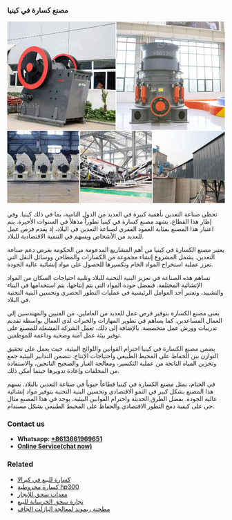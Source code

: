 <h3>مصنع كسارة في كينيا</h3><img src='1701853836.jpg' alt=''><p>تحظى صناعة التعدين بأهمية كبيرة في العديد من الدول النامية، بما في ذلك كينيا. وفي إطار هذا القطاع، يشهد مصنع كسارة في كينيا تطوراً مذهلاً في السنوات الأخيرة. يتم اعتبار هذا المصنع بمثابة العمود الفقري لصناعة التعدين في البلاد، إذ يقدم فرص عمل للعديد من الأشخاص ويسهم في التنمية الاقتصادية للبلاد.</p><p>يعتبر مصنع الكسارة في كينيا من أهم المشاريع المدعومة من الحكومة بغرض دعم صناعة التعدين. يشمل المشروع إنشاء مجموعة من الكسارات والمطاحن ووسائل النقل التي تعزز عملية استخراج المواد الخام وتكسيرها للحصول على مواد إنشائية عالية الجودة.</p><p>تساهم هذه الصناعة في تعزيز البنية التحتية للبلاد وتلبية احتياجات السكان من المواد الإنشائية المختلفة. فبفضل جودة المواد التي يتم إنتاجها، يتم استخدامها في البناء والتشييد، وتعتبر أحد العوامل الرئيسية في عمليات التطور الحضري وتحسين البنية التحتية في البلاد.</p><p>يعنى مصنع الكسارة بتوفير فرص عمل للعديد من العاملين، من الفنيين والمهندسين إلى العمال المساعدين. كما يساهم في تطوير المهارات والخبرات لدى العمال بواسطة تقديم تدريبات وورش عمل متخصصة. بالإضافة إلى ذلك، تعمل الشركة المشغلة للمصنع على توفير بيئة عمل آمنة وصحية وداعمة للموظفين.</p><p>يضمن مصنع الكسارة في كينيا احترام القوانين واللوائح البيئية، حيث يعمل على تحقيق التوازن بين الحفاظ على المحيط الطبيعي واحتياجات الإنتاج. تتضمن التدابير البيئية جمع وتخزين المياه الناتجة من عملية التكسير، ومعالجة الغبار والضجيج الناتجين، والاستفادة من المخلفات وإعادة تدويرها حيثما أمكن ذلك.</p><p>في الختام، يمثل مصنع الكسارة في كينيا قطاعاً حيوياً في صناعة التعدين بالبلاد. يسهم هذا المصنع بشكل كبير في النمو الاقتصادي وتحسين البنية التحتية بتوفير مواد إنشائية عالية الجودة. بفضل الطرق الحديثة واحترام القوانين البيئية، يوجد في هذا المصنع مثال حي على كيفية دمج التطور الاقتصادي والحفاظ على المحيط الطبيعي بشكل مستدام.</p><h3>Contact us</h3><ul><li><strong>Whatsapp:&nbsp;<a href="https://wa.me/8613661969651">+8613661969651</a></strong></li><li><a href="https://swt.shibang-china.com/?git&amp;zhl&amp;مصنع كسارة في كينيا"><strong>Online Service(chat now)</strong></a></li></ul><h3>Related</h3><ul><li><a href='كسارة للبيع في كيرالا.md'>كسارة للبيع في كيرالا</a></li><li><a href='كسارة مخروطية hp300.md'>كسارة مخروطية hp300</a></li><li><a href='معدات سحق للإيجار.md'>معدات سحق للإيجار</a></li><li><a href='تجارة سحق الخرسانة للبيع.md'>تجارة سحق الخرسانة للبيع</a></li><li><a href='مطحنة ريموند لمعالجة البازلت الجاف.md'>مطحنة ريموند لمعالجة البازلت الجاف</a></li></ul>
